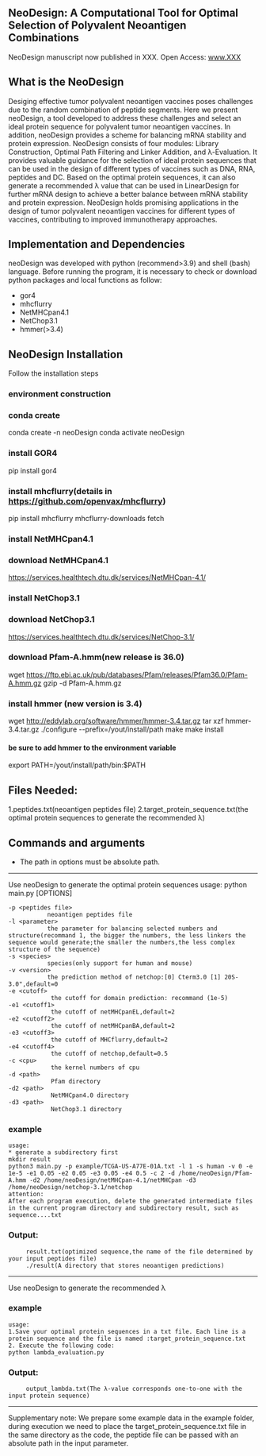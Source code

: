
NeoDesign: A Computational Tool for Optimal Selection of Polyvalent Neoantigen Combinations
--------------------------------------------
NeoDesign manuscript now published in XXX. Open Access: www.XXX

What is the NeoDesign
----------------
Desiging effective tumor polyvalent neoantigen vaccines poses challenges due to the random combination of peptide segments.
Here we present neoDesign, a tool developed to address these challenges and select an ideal protein sequence for polyvalent tumor neoantigen vaccines. In addition, neoDesign provides a scheme for balancing mRNA stability and protein expression. NeoDesign consists of four modules: Library Construction, Optimal Path Filtering and Linker Addition, and λ-Evaluation. It provides valuable guidance for the selection of ideal protein sequences that can be used in the design of different types of vaccines such as DNA, RNA, peptides and DC. Based on the optimal protein sequences, it can also generate a recommended λ value that can be used in LinearDesign for further mRNA design to achieve a better balance between mRNA stability and protein expression. NeoDesign holds promising applications in the design of tumor polyvalent neoantigen vaccines for different types of vaccines, contributing to improved immunotherapy approaches.

Implementation and Dependencies
-------------------------------

neoDesign was developed with python (recommend>3.9) and shell (bash) language. Before running the program, it is necessary to check or download python packages and local functions as follow:
* gor4
* mhcflurry
* NetMHCpan4.1
* NetChop3.1
* hmmer(>3.4)

NeoDesign Installation
------------
Follow the installation steps
### environment construction
### conda create
conda create -n neoDesign
conda activate neoDesign

### install GOR4
pip install gor4

### install mhcflurry(details in https://github.com/openvax/mhcflurry)
pip install mhcflurry
mhcflurry-downloads fetch

### install NetMHCpan4.1
### download NetMHCpan4.1
https://services.healthtech.dtu.dk/services/NetMHCpan-4.1/

### install NetChop3.1
### download NetChop3.1
https://services.healthtech.dtu.dk/services/NetChop-3.1/

### download Pfam-A.hmm(new release is 36.0)
wget https://ftp.ebi.ac.uk/pub/databases/Pfam/releases/Pfam36.0/Pfam-A.hmm.gz
gzip -d Pfam-A.hmm.gz

### install hmmer (new version is 3.4)

wget http://eddylab.org/software/hmmer/hmmer-3.4.tar.gz
tar xzf hmmer-3.4.tar.gz
./configure --prefix=/yout/install/path
make
make install

#### be sure to add hmmer to the environment variable
export PATH=/yout/install/path/bin:$PATH 


Files Needed:
------------
1.peptides.txt(neoantigen peptides file)
2.target_protein_sequence.txt(the optimal protein sequences to generate the recommended λ)

Commands and arguments
--------------------------
* The path in options must be absolute path.
--------------------------
Use neoDesign to generate the optimal protein sequences
usage: python main.py [OPTIONS] 

	-p <peptides file>  
               neoantigen peptides file
	-l <parameter>  
               the parameter for balancing selected numbers and structure(recommand 1, the bigger the numbers, the less linkers the sequence would generate;the smaller the numbers,the less complex structure of the sequence)
	-s <species> 
               species(only support for human and mouse)
	-v <version>
			   the prediction method of netchop:[0] Cterm3.0 [1] 20S-3.0",default=0
	-e <cutoff> 
                the cutoff for domain prediction: recommand (1e-5)
	-e1 <cutoff1> 
                the cutoff of netMHCpanEL,default=2
	-e2 <cutoff2>   
                the cutoff of netMHCpanBA,default=2
	-e3 <cutoff3>
                the cutoff of MHCflurry,default=2
	-e4 <cutoff4>
				the cutoff of netchop,default=0.5
	-c <cpu>  
                the kernel numbers of cpu
	-d <path>  
                Pfam directory
	-d2 <path>   
                NetMHCpan4.0 directory
	-d3 <path>
				NetChop3.1 directory



### example ##
	usage: 
	* generate a subdirectory first
	mkdir result
	python3 main.py -p example/TCGA-US-A77E-01A.txt -l 1 -s human -v 0 -e 1e-5 -e1 0.05 -e2 0.05 -e3 0.05 -e4 0.5 -c 2 -d /home/neoDesign/Pfam-A.hmm -d2 /home/neoDesign/netMHCpan-4.1/netMHCpan -d3 /home/neoDesign/netchop-3.1/netchop
	attention:
	After each program execution, delete the generated intermediate files in the current program directory and subdirectory result, such as sequence....txt

### Output:  
		 result.txt(optimized sequence,the name of the file determined by your input peptides file)
		 ./result(A directory that stores neoantigen predictions)
--------------------------------------------------------------------------------------------------


Use neoDesign to generate the recommended λ
### example ##
	usage: 
	1.Save your optimal protein sequences in a txt file. Each line is a protein sequence and the file is named :target_protein_sequence.txt
	2. Execute the following code:
	python lambda_evaluation.py

### Output:  
		 output_lambda.txt(The λ-value corresponds one-to-one with the input protein sequence)
----------------------------------------------------------------------------------------

Supplementary note:
We prepare some example data in the example folder, during execution we need to place the target_protein_sequence.txt file in the same directory as the code, the peptide file can be passed with an absolute path in the input parameter.
